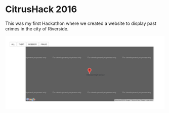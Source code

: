 # CitrusHack 2016
This was my first Hackathon where we created a website to display past crimes in the city of Riverside.

![image](img/screenshot.jpg?raw=true "Google Maps Screenshot")
